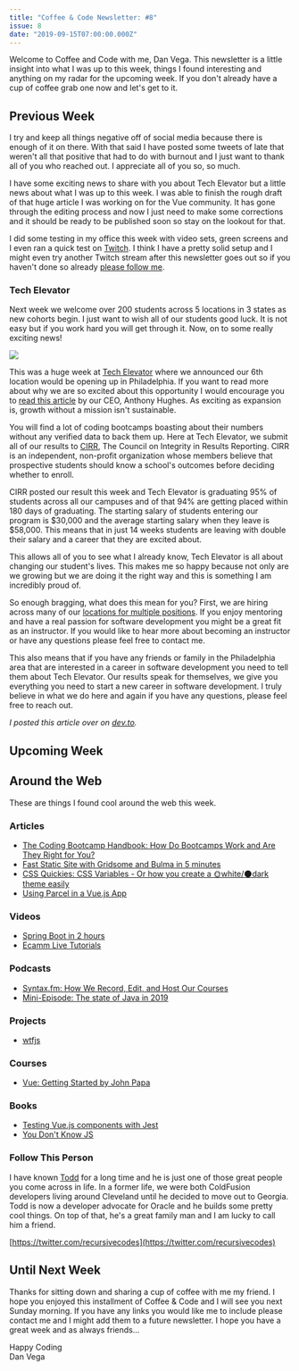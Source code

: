 ```yaml
---
title: "Coffee & Code Newsletter: #8"
issue: 8
date: "2019-09-15T07:00:00.000Z"
---
```


Welcome to Coffee and Code with me, Dan Vega. This newsletter is a little insight into what I was up to this week, things I found interesting and anything on my radar for the upcoming week. If you don't already have a cup of coffee grab one now and let's get to it.

## Previous Week

I try and keep all things negative off of social media because there is enough of it on there. With that said I have posted some tweets of late that weren't all that positive that had to do with burnout and I just want to thank all of you who reached out. I appreciate all of you so, so much.

I have some exciting news to share with you about Tech Elevator but a little news about what I was up to this week. I was able to finish the rough draft of that huge article I was working on for the Vue community. It has gone through the editing process and now I just need to make some corrections and it should be ready to be published soon so stay on the lookout for that.

I did some testing in my office this week with video sets, green screens and I even ran a quick test on [Twitch](https://www.twitch.tv/danvega). I think I have a pretty solid setup and I might even try another Twitch stream after this newsletter goes out so if you haven't done so already [please follow me](https://www.twitch.tv/danvega).

### Tech Elevator

Next week we welcome over 200 students across 5 locations in 3 states as new cohorts begin. I just want to wish all of our students good luck. It is not easy but if you work hard you will get through it. Now, on to some really exciting news!

![](./philadelphia.png)

This was a huge week at [Tech Elevator](https://www.techelevator.com/) where we announced our 6th location would be opening up in Philadelphia. If you want to read more about why we are so excited about this opportunity I would encourage you to [read this article](https://www.linkedin.com/pulse/liberating-potential-birthplace-america-anthony-hughes/) by our CEO, Anthony Hughes. As exciting as expansion is, growth without a mission isn't sustainable.

You will find a lot of coding bootcamps boasting about their numbers without any verified data to back them up. Here at Tech Elevator, we submit all of our results to [CIRR](https://cirr.org/), The Council on Integrity in Results Reporting. CIRR is an independent, non-profit organization whose members believe that prospective students should know a school's outcomes before deciding whether to enroll.

CIRR posted our result this week and Tech Elevator is graduating 95% of students across all our campuses and of that 94% are getting placed within 180 days of graduating. The starting salary of students entering our program is $30,000 and the average starting salary when they leave is $58,000. This means that in just 14 weeks students are leaving with double their salary and a career that they are excited about.

This allows all of you to see what I already know, Tech Elevator is all about changing our student's lives. This makes me so happy because not only are we growing but we are doing it the right way and this is something I am incredibly proud of.

So enough bragging, what does this mean for you? First, we are hiring across many of our [locations for multiple positions](https://www.techelevator.com/join-our-team). If you enjoy mentoring and have a real passion for software development you might be a great fit as an instructor. If you would like to hear more about becoming an instructor or have any questions please feel free to contact me.

This also means that if you have any friends or family in the Philadelphia area that are interested in a career in software development you need to tell them about Tech Elevator. Our results speak for themselves, we give you everything you need to start a new career in software development. I truly believe in what we do here and again if you have any questions, please feel free to reach out.

_I posted this article over on [dev.to](https://dev.to/therealdanvega/tech-elevator-launches-in-philidelphia-54eo)._

## Upcoming Week

## Around the Web

These are things I found cool around the web this week.

### Articles

- [The Coding Bootcamp Handbook: How Do Bootcamps Work and Are They Right for You?](https://www.freecodecamp.org/news/coding-bootcamp-handbook/)
- [Fast Static Site with Gridsome and Bulma in 5 minutes](https://dev.to/zooly/fast-static-site-with-gridsome-and-bulma-in-5-minutes-4md9)
- [CSS Quickies: CSS Variables - Or how you create a 🌞white/🌑dark theme easily](https://dev.to/lampewebdev/css-quickies-css-variables-or-how-you-create-a-white-dark-theme-easily-1i0i)
- [Using Parcel in a Vue.js App](https://scotch.io/tutorials/using-parcel-in-a-vuejs-app)

### Videos

- [Spring Boot in 2 hours](https://www.freecodecamp.org/news/spring-boot-tutorial/)
- [Ecamm Live Tutorials](https://support.ecamm.com/en/articles/3323109-discover-ecamm-live-all-tutorial-videos)

### Podcasts

- [Syntax.fm: How We Record, Edit, and Host Our Courses](https://syntax.fm/show/178/how-we-record-edit-and-host-our-courses)
- [Mini-Episode: The state of Java in 2019](https://nofluffjuststuff.com/podcast/1/mini_episode_the_state_of_java_in_2019)

### Projects

- [wtfjs](https://github.com/denysdovhan/wtfjs)

### Courses

- [Vue: Getting Started by John Papa](https://dev.to/pluralsight/vue-getting-started-3cf0)

### Books

- [Testing Vue.js components with Jest](https://leanpub.com/testingvuejscomponentswithjest)
- [You Don't Know JS](https://github.com/getify/You-Dont-Know-JS)

### Follow This Person

I have known [Todd](https://twitter.com/recursivecodes) for a long time and he is just one of those great people you come across in life. In a former life, we were both ColdFusion developers living around Cleveland until he decided to move out to Georgia. Todd is now a developer advocate for Oracle and he builds some pretty cool things. On top of that, he's a great family man and I am lucky to call him a friend.

[https://twitter.com/recursivecodes](https://twitter.com/recursivecodes)

## Until Next Week

Thanks for sitting down and sharing a cup of coffee with me my friend. I hope you enjoyed this installment of Coffee & Code and I will see you next Sunday morning. If you have any links you would like me to include please contact me and I might add them to a future newsletter. I hope you have a great week and as always friends...

Happy Coding<br/>
Dan Vega
